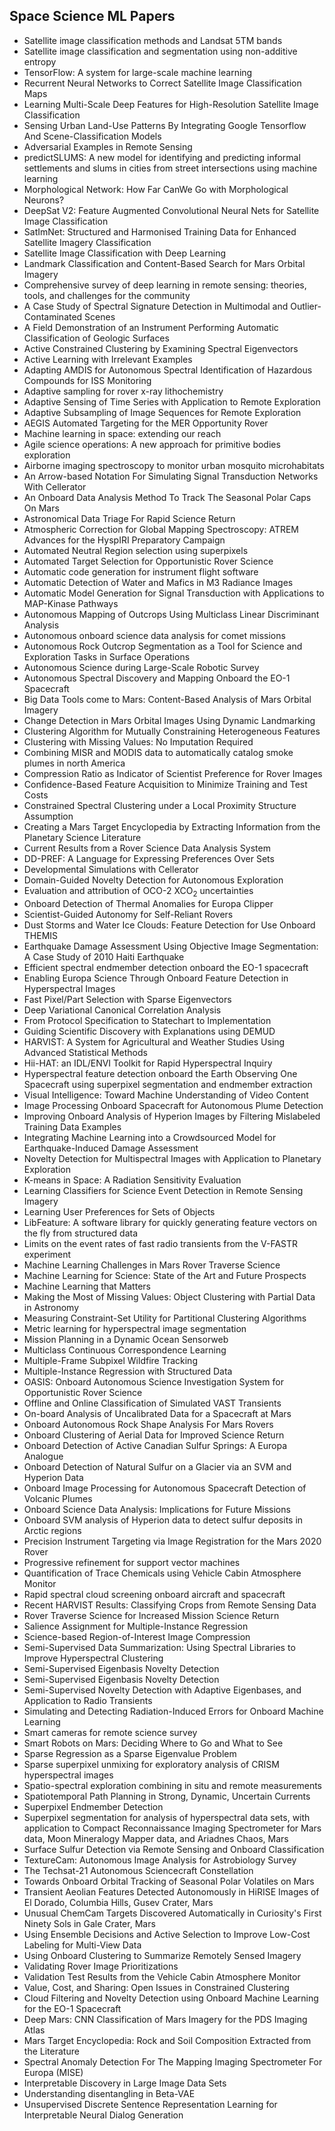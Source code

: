 <h2>Space Science ML Papers</h2>


<ul>

                             

 <li><a target="_blank" href="https://github.com/manjunath5496/Space-Science-ML-Papers/blob/master/sml(1).pdf" style="text-decoration:none;">Satellite image classification methods and Landsat 5TM bands</a></li>

 <li><a target="_blank" href="https://github.com/manjunath5496/Space-Science-ML-Papers/blob/master/sml(2).pdf" style="text-decoration:none;">Satellite image classification and segmentation using non-additive entropy</a></li>

<li><a target="_blank" href="https://github.com/manjunath5496/Space-Science-ML-Papers/blob/master/sml(3).pdf" style="text-decoration:none;">TensorFlow: A system for large-scale machine learning</a></li>
 <li><a target="_blank" href="https://github.com/manjunath5496/Space-Science-ML-Papers/blob/master/sml(4).pdf" style="text-decoration:none;">Recurrent Neural Networks to Correct
Satellite Image Classification Maps</a></li>                              
<li><a target="_blank" href="https://github.com/manjunath5496/Space-Science-ML-Papers/blob/master/sml(5).pdf" style="text-decoration:none;">Learning Multi-Scale Deep Features for
High-Resolution Satellite Image Classification</a></li>
<li><a target="_blank" href="https://github.com/manjunath5496/Space-Science-ML-Papers/blob/master/sml(6).pdf" style="text-decoration:none;">Sensing Urban Land-Use Patterns By Integrating Google Tensorflow And Scene-Classification Models</a></li>
 <li><a target="_blank" href="https://github.com/manjunath5496/Space-Science-ML-Papers/blob/master/sml(7).pdf" style="text-decoration:none;">Adversarial Examples in Remote Sensing</a></li>

 <li><a target="_blank" href="https://github.com/manjunath5496/Space-Science-ML-Papers/blob/master/sml(8).pdf" style="text-decoration:none;"> predictSLUMS: A new model for identifying and predicting informal settlements and slums in cities from street intersections using machine learning </a></li>
   <li><a target="_blank" href="https://github.com/manjunath5496/Space-Science-ML-Papers/blob/master/sml(9).pdf" style="text-decoration:none;">Morphological Network: How Far CanWe Go with Morphological Neurons?</a></li>
  
   
 <li><a target="_blank" href="https://github.com/manjunath5496/Space-Science-ML-Papers/blob/master/sml(10).pdf" style="text-decoration:none;">DeepSat V2: Feature Augmented Convolutional Neural Nets for Satellite Image Classification</a></li>                              
<li><a target="_blank" href="https://github.com/manjunath5496/Space-Science-ML-Papers/blob/master/sml(11).pdf" style="text-decoration:none;">SatImNet: Structured and Harmonised Training Data for Enhanced Satellite Imagery Classification</a></li>
<li><a target="_blank" href="https://github.com/manjunath5496/Space-Science-ML-Papers/blob/master/sml(12).pdf" style="text-decoration:none;">Satellite Image Classification with Deep Learning</a></li>
<li><a target="_blank" href="https://github.com/manjunath5496/Space-Science-ML-Papers/blob/master/sml(13).pdf" style="text-decoration:none;">Landmark Classification and Content-Based Search for Mars Orbital Imagery</a></li>

<li><a target="_blank" href="https://github.com/manjunath5496/Space-Science-ML-Papers/blob/master/sml(14).pdf" style="text-decoration:none;">Comprehensive survey of deep learning in remote sensing: theories, tools, and challenges for the community</a></li>
                              
<li><a target="_blank" href="https://github.com/manjunath5496/Space-Science-ML-Papers/blob/master/sml(15).pdf" style="text-decoration:none;">A Case Study of Spectral Signature Detection in Multimodal and Outlier-Contaminated Scenes</a></li>

<li><a target="_blank" href="https://github.com/manjunath5496/Space-Science-ML-Papers/blob/master/sml(16).pdf" style="text-decoration:none;">A Field Demonstration of an Instrument
Performing Automatic Classification of Geologic Surfaces</a></li>

  <li><a target="_blank" href="https://github.com/manjunath5496/Space-Science-ML-Papers/blob/master/sml(17).pdf" style="text-decoration:none;">
Active Constrained Clustering by Examining Spectral Eigenvectors</a></li>   
  
<li><a target="_blank" href="https://github.com/manjunath5496/Space-Science-ML-Papers/blob/master/sml(18).pdf" style="text-decoration:none;">Active Learning with Irrelevant Examples</a></li> 

  
<li><a target="_blank" href="https://github.com/manjunath5496/Space-Science-ML-Papers/blob/master/sml(19).pdf" style="text-decoration:none;">Adapting AMDIS for Autonomous Spectral Identification of Hazardous Compounds for ISS Monitoring</a></li> 

<li><a target="_blank" href="https://github.com/manjunath5496/Space-Science-ML-Papers/blob/master/sml(20).pdf" style="text-decoration:none;">
Adaptive sampling for rover x-ray lithochemistry</a></li>

<li><a target="_blank" href="https://github.com/manjunath5496/Space-Science-ML-Papers/blob/master/sml(21).pdf" style="text-decoration:none;">Adaptive Sensing of Time Series with Application to Remote Exploration</a></li>
<li><a target="_blank" href="https://github.com/manjunath5496/Space-Science-ML-Papers/blob/master/sml(22).pdf" style="text-decoration:none;">Adaptive Subsampling of Image Sequences for Remote Exploration</a></li> 
 <li><a target="_blank" href="https://github.com/manjunath5496/Space-Science-ML-Papers/blob/master/sml(23).pdf" style="text-decoration:none;">AEGIS Automated Targeting for the MER
Opportunity Rover</a></li> 
 

   <li><a target="_blank" href="https://github.com/manjunath5496/Space-Science-ML-Papers/blob/master/sml(24).pdf" style="text-decoration:none;">Machine learning in space: extending our reach</a></li>
 
   <li><a target="_blank" href="https://github.com/manjunath5496/Space-Science-ML-Papers/blob/master/sml(25).pdf" style="text-decoration:none;">Agile science operations:
A new approach for primitive bodies exploration</a></li>                              
 <li><a target="_blank" href="https://github.com/manjunath5496/Space-Science-ML-Papers/blob/master/sml(26).pdf" style="text-decoration:none;">Airborne imaging spectroscopy to monitor urban mosquito microhabitats</a></li>
 <li><a target="_blank" href="https://github.com/manjunath5496/Space-Science-ML-Papers/blob/master/sml(27).pdf" style="text-decoration:none;">An Arrow-based Notation For
Simulating Signal Transduction Networks With Cellerator</a></li>
   
 
   <li><a target="_blank" href="https://github.com/manjunath5496/Space-Science-ML-Papers/blob/master/sml(28).pdf" style="text-decoration:none;">An Onboard Data Analysis Method To Track The Seasonal Polar Caps On Mars</a></li>
 
   <li><a target="_blank" href="https://github.com/manjunath5496/Space-Science-ML-Papers/blob/master/sml(29).pdf" style="text-decoration:none;">Astronomical Data Triage For Rapid Science Return</a></li>                              

  <li><a target="_blank" href="https://github.com/manjunath5496/Space-Science-ML-Papers/blob/master/sml(30).pdf" style="text-decoration:none;">Atmospheric Correction for Global Mapping
Spectroscopy: ATREM Advances for the HyspIRI Preparatory Campaign</a></li>
 
   <li><a target="_blank" href="https://github.com/manjunath5496/Space-Science-ML-Papers/blob/master/sml(31).pdf" style="text-decoration:none;">Automated Neutral Region selection using superpixels</a></li> 
    <li><a target="_blank" href="https://github.com/manjunath5496/Space-Science-ML-Papers/blob/master/sml(32).pdf" style="text-decoration:none;">
Automated Target Selection for Opportunistic Rover Science</a></li> 

   <li><a target="_blank" href="https://github.com/manjunath5496/Space-Science-ML-Papers/blob/master/sml(33).pdf" style="text-decoration:none;">Automatic code generation for instrument flight software</a></li>                              

  <li><a target="_blank" href="https://github.com/manjunath5496/Space-Science-ML-Papers/blob/master/sml(34).pdf" style="text-decoration:none;">Automatic Detection of Water and Mafics in M3 Radiance Images</a></li> 
 
  <li><a target="_blank" href="https://github.com/manjunath5496/Space-Science-ML-Papers/blob/master/sml(35).pdf" style="text-decoration:none;">Automatic Model Generation for Signal
Transduction with Applications to MAP-Kinase Pathways</a></li> 

  <li><a target="_blank" href="https://github.com/manjunath5496/Space-Science-ML-Papers/blob/master/sml(36).pdf" style="text-decoration:none;">Autonomous Mapping of Outcrops Using Multiclass Linear Discriminant Analysis</a></li> 
 
<li><a target="_blank" href="https://github.com/manjunath5496/Space-Science-ML-Papers/blob/master/sml(37).pdf" style="text-decoration:none;">Autonomous onboard science data analysis for comet missions</a></li>
 <li><a target="_blank" href="https://github.com/manjunath5496/Space-Science-ML-Papers/blob/master/sml(38).pdf" style="text-decoration:none;">Autonomous Rock Outcrop Segmentation as a Tool for Science and Exploration Tasks in Surface Operations</a></li>
<li><a target="_blank" href="https://github.com/manjunath5496/Space-Science-ML-Papers/blob/master/sml(39).pdf" style="text-decoration:none;">Autonomous Science during Large-Scale Robotic Survey</a></li>
 <li><a target="_blank" href="https://github.com/manjunath5496/Space-Science-ML-Papers/blob/master/sml(40).pdf" style="text-decoration:none;">Autonomous Spectral Discovery and Mapping
Onboard the EO-1 Spacecraft</a></li>                              
<li><a target="_blank" href="https://github.com/manjunath5496/Space-Science-ML-Papers/blob/master/sml(41).pdf" style="text-decoration:none;">Big Data Tools come to Mars: Content-Based Analysis of Mars Orbital Imagery</a></li>
<li><a target="_blank" href="https://github.com/manjunath5496/Space-Science-ML-Papers/blob/master/sml(42).pdf" style="text-decoration:none;">Change Detection in Mars Orbital Images Using Dynamic Landmarking</a></li>
 
  <li><a target="_blank" href="https://github.com/manjunath5496/Space-Science-ML-Papers/blob/master/sml(43).pdf" style="text-decoration:none;">Clustering Algorithm for Mutually
Constraining Heterogeneous Features</a></li>
 <li><a target="_blank" href="https://github.com/manjunath5496/Space-Science-ML-Papers/blob/master/sml(44).pdf" style="text-decoration:none;">Clustering with Missing Values: No Imputation Required</a></li>
   <li><a target="_blank" href="https://github.com/manjunath5496/Space-Science-ML-Papers/blob/master/sml(45).pdf" style="text-decoration:none;">Combining MISR and MODIS data to automatically catalog smoke plumes in north America</a></li>  
   
<li><a target="_blank" href="https://github.com/manjunath5496/Space-Science-ML-Papers/blob/master/sml(46).pdf" style="text-decoration:none;">Compression Ratio as Indicator of Scientist Preference for Rover Images</a></li> 
                             
<li><a target="_blank" href="https://github.com/manjunath5496/Space-Science-ML-Papers/blob/master/sml(47).pdf" style="text-decoration:none;">Confidence-Based Feature Acquisition to Minimize Training and Test Costs</a></li>
<li><a target="_blank" href="https://github.com/manjunath5496/Space-Science-ML-Papers/blob/master/sml(48).pdf" style="text-decoration:none;">Constrained Spectral Clustering under a Local Proximity Structure Assumption</a></li>

<li><a target="_blank" href="https://github.com/manjunath5496/Space-Science-ML-Papers/blob/master/sml(49).pdf" style="text-decoration:none;">Creating a Mars Target Encyclopedia by Extracting Information from the Planetary Science Literature</a></li>
                              
<li><a target="_blank" href="https://github.com/manjunath5496/Space-Science-ML-Papers/blob/master/sml(50).pdf" style="text-decoration:none;">Current Results from a
Rover Science Data Analysis System</a></li>
<li><a target="_blank" href="https://github.com/manjunath5496/Space-Science-ML-Papers/blob/master/sml(51).pdf" style="text-decoration:none;">DD-PREF: A Language for Expressing Preferences Over Sets</a></li>
<li><a target="_blank" href="https://github.com/manjunath5496/Space-Science-ML-Papers/blob/master/sml(52).pdf" style="text-decoration:none;">Developmental Simulations with Cellerator</a></li>

<li><a target="_blank" href="https://github.com/manjunath5496/Space-Science-ML-Papers/blob/master/sml(53).pdf" style="text-decoration:none;">Domain-Guided Novelty Detection for Autonomous Exploration</a></li>
 
<li><a target="_blank" href="https://github.com/manjunath5496/Space-Science-ML-Papers/blob/master/sml(54).pdf" style="text-decoration:none;">Evaluation and attribution of OCO-2 XCO<sub>2</sub> uncertainties </a></li>

<li><a target="_blank" href="https://github.com/manjunath5496/Space-Science-ML-Papers/blob/master/sml(55).pdf" style="text-decoration:none;">Onboard Detection of Thermal Anomalies for Europa Clipper</a></li>
 
  <li><a target="_blank" href="https://github.com/manjunath5496/Space-Science-ML-Papers/blob/master/sml(56).pdf" style="text-decoration:none;">Scientist-Guided Autonomy for Self-Reliant Rovers </a></li>                              

  <li><a target="_blank" href="https://github.com/manjunath5496/Space-Science-ML-Papers/blob/master/sml(57).pdf" style="text-decoration:none;">Dust Storms and Water Ice Clouds: Feature Detection for Use Onboard THEMIS</a></li>
 
   <li><a target="_blank" href="https://github.com/manjunath5496/Space-Science-ML-Papers/blob/master/sml(58).pdf" style="text-decoration:none;">Earthquake Damage Assessment Using Objective Image Segmentation: A Case Study of 2010 Haiti Earthquake</a></li>
    <li><a target="_blank" href="https://github.com/manjunath5496/Space-Science-ML-Papers/blob/master/sml(59).pdf" style="text-decoration:none;">Efficient spectral endmember detection onboard the EO-1 spacecraft</a></li>
 
  <li><a target="_blank" href="https://github.com/manjunath5496/Space-Science-ML-Papers/blob/master/sml(60).pdf" style="text-decoration:none;">Enabling Europa Science Through Onboard Feature Detection in Hyperspectral Images</a></li>
 
   <li><a target="_blank" href="https://github.com/manjunath5496/Space-Science-ML-Papers/blob/master/sml(61).pdf" style="text-decoration:none;">Fast Pixel/Part Selection with Sparse Eigenvectors</a></li>
 
   <li><a target="_blank" href="https://github.com/manjunath5496/Space-Science-ML-Papers/blob/master/sml(62).pdf" style="text-decoration:none;">Deep Variational Canonical Correlation Analysis</a></li>
 
   <li><a target="_blank" href="https://github.com/manjunath5496/Space-Science-ML-Papers/blob/master/sml(63).pdf" style="text-decoration:none;">From Protocol Specification to Statechart to Implementation</a></li>                              

  <li><a target="_blank" href="https://github.com/manjunath5496/Space-Science-ML-Papers/blob/master/sml(64).pdf" style="text-decoration:none;">Guiding Scientific Discovery with Explanations using DEMUD</a></li>
 
   <li><a target="_blank" href="https://github.com/manjunath5496/Space-Science-ML-Papers/blob/master/sml(65).pdf" style="text-decoration:none;">HARVIST: A System for Agricultural and Weather Studies Using Advanced Statistical Methods</a></li> 

   <li><a target="_blank" href="https://github.com/manjunath5496/Space-Science-ML-Papers/blob/master/sml(66).pdf" style="text-decoration:none;">Hii-HAT: an IDL/ENVI Toolkit for Rapid Hyperspectral Inquiry</a></li> 
 
   <li><a target="_blank" href="https://github.com/manjunath5496/Space-Science-ML-Papers/blob/master/sml(67).pdf" style="text-decoration:none;">Hyperspectral feature detection onboard the Earth Observing One Spacecraft using superpixel segmentation and endmember extraction</a></li>                              

  <li><a target="_blank" href="https://github.com/manjunath5496/Space-Science-ML-Papers/blob/master/sml(68).pdf" style="text-decoration:none;">Visual Intelligence: Toward Machine
Understanding of Video Content</a></li> 
 
  
   <li><a target="_blank" href="https://github.com/manjunath5496/Space-Science-ML-Papers/blob/master/sml(69).pdf" style="text-decoration:none;">Image Processing Onboard Spacecraft for Autonomous Plume Detection</a></li>                              

  <li><a target="_blank" href="https://github.com/manjunath5496/Space-Science-ML-Papers/blob/master/sml(70).pdf" style="text-decoration:none;">Improving Onboard Analysis of Hyperion Images by Filtering Mislabeled Training Data Examples</a></li> 
  
 
 <li><a target="_blank" href="https://github.com/manjunath5496/Space-Science-ML-Papers/blob/master/sml(71).pdf" style="text-decoration:none;">Integrating Machine Learning into a Crowdsourced Model for Earthquake-Induced Damage Assessment</a></li>
 
 <li><a target="_blank" href="https://github.com/manjunath5496/Space-Science-ML-Papers/blob/master/sml(72).pdf" style="text-decoration:none;">Novelty Detection for Multispectral Images
with Application to Planetary Exploration</a></li> 
 
 
 <li><a target="_blank" href="https://github.com/manjunath5496/Space-Science-ML-Papers/blob/master/sml(73).pdf" style="text-decoration:none;">K-means in Space: A Radiation Sensitivity Evaluation</a></li>
  <li><a target="_blank" href="https://github.com/manjunath5496/Space-Science-ML-Papers/blob/master/sml(74).pdf" style="text-decoration:none;">Learning Classifiers for Science Event Detection in Remote Sensing Imagery</a></li>
    <li><a target="_blank" href="https://github.com/manjunath5496/Space-Science-ML-Papers/blob/master/sml(75).pdf" style="text-decoration:none;">Learning User Preferences for Sets of Objects</a></li>                        
<li><a target="_blank" href="https://github.com/manjunath5496/Space-Science-ML-Papers/blob/master/sml(76).pdf" style="text-decoration:none;">LibFeature: A software library for quickly generating feature vectors on the fly from structured data</a></li>

 <li><a target="_blank" href="https://github.com/manjunath5496/Space-Science-ML-Papers/blob/master/sml(77).pdf" style="text-decoration:none;">Limits on the event rates of fast radio transients from the V-FASTR experiment</a></li> 
 
 
 <li><a target="_blank" href="https://github.com/manjunath5496/Space-Science-ML-Papers/blob/master/sml(78).pdf" style="text-decoration:none;">Machine Learning Challenges in Mars Rover Traverse Science</a></li>
  <li><a target="_blank" href="https://github.com/manjunath5496/Space-Science-ML-Papers/blob/master/sml(79).pdf" style="text-decoration:none;">Machine Learning for Science: State of the
Art and Future Prospects</a></li>


 <li><a target="_blank" href="https://github.com/manjunath5496/Space-Science-ML-Papers/blob/master/sml(80).pdf" style="text-decoration:none;">Machine Learning that Matters</a></li> 
 
 
 <li><a target="_blank" href="https://github.com/manjunath5496/Space-Science-ML-Papers/blob/master/sml(81).pdf" style="text-decoration:none;">Making the Most of Missing Values: Object Clustering with Partial Data in Astronomy</a></li>
  <li><a target="_blank" href="https://github.com/manjunath5496/Space-Science-ML-Papers/blob/master/sml(82).pdf" style="text-decoration:none;">Measuring Constraint-Set Utility for Partitional Clustering Algorithms</a></li>

 <li><a target="_blank" href="https://github.com/manjunath5496/Space-Science-ML-Papers/blob/master/sml(83).pdf" style="text-decoration:none;">Metric learning for hyperspectral image segmentation</a></li>
  <li><a target="_blank" href="https://github.com/manjunath5496/Space-Science-ML-Papers/blob/master/sml(84).pdf" style="text-decoration:none;">Mission Planning in a Dynamic Ocean Sensorweb</a></li>

 <li><a target="_blank" href="https://github.com/manjunath5496/Space-Science-ML-Papers/blob/master/sml(85).pdf" style="text-decoration:none;">Multiclass Continuous Correspondence Learning</a></li>
  <li><a target="_blank" href="https://github.com/manjunath5496/Space-Science-ML-Papers/blob/master/sml(86).pdf" style="text-decoration:none;">Multiple-Frame Subpixel Wildfire Tracking</a></li>

 <li><a target="_blank" href="https://github.com/manjunath5496/Space-Science-ML-Papers/blob/master/sml(87).pdf" style="text-decoration:none;">Multiple-Instance Regression with Structured Data</a></li>
  <li><a target="_blank" href="https://github.com/manjunath5496/Space-Science-ML-Papers/blob/master/sml(88).pdf" style="text-decoration:none;">OASIS: Onboard Autonomous
Science Investigation System for Opportunistic Rover Science</a></li>
  <li><a target="_blank" href="https://github.com/manjunath5496/Space-Science-ML-Papers/blob/master/sml(89).pdf" style="text-decoration:none;">Offline and Online Classification of Simulated VAST Transients</a></li>
  
  
  <li><a target="_blank" href="https://github.com/manjunath5496/Space-Science-ML-Papers/blob/master/sml(90).pdf" style="text-decoration:none;">On-board Analysis of Uncalibrated Data
for a Spacecraft at Mars</a></li>
  <li><a target="_blank" href="https://github.com/manjunath5496/Space-Science-ML-Papers/blob/master/sml(91).pdf" style="text-decoration:none;">Onboard Autonomous Rock Shape Analysis
For Mars Rovers</a></li>

 <li><a target="_blank" href="https://github.com/manjunath5496/Space-Science-ML-Papers/blob/master/sml(92).pdf" style="text-decoration:none;">Onboard Clustering of Aerial Data for Improved Science Return</a></li>
  <li><a target="_blank" href="https://github.com/manjunath5496/Space-Science-ML-Papers/blob/master/sml(93).pdf" style="text-decoration:none;"> Onboard Detection of Active Canadian Sulfur Springs: A Europa Analogue</a></li>
  <li><a target="_blank" href="https://github.com/manjunath5496/Space-Science-ML-Papers/blob/master/sml(94).pdf" style="text-decoration:none;">Onboard Detection of Natural Sulfur on a Glacier via an SVM and Hyperion Data</a></li> 
  
   <li><a target="_blank" href="https://github.com/manjunath5496/Space-Science-ML-Papers/blob/master/sml(95).pdf" style="text-decoration:none;">Onboard Image Processing for Autonomous Spacecraft Detection of Volcanic Plumes</a></li>  
  
<li><a target="_blank" href="https://github.com/manjunath5496/Space-Science-ML-Papers/blob/master/sml(96).pdf" style="text-decoration:none;">Onboard Science Data Analysis: Implications for Future Missions</a></li> 
  
  
<li><a target="_blank" href="https://github.com/manjunath5496/Space-Science-ML-Papers/blob/master/sml(97).pdf" style="text-decoration:none;">Onboard SVM analysis of Hyperion data to detect sulfur deposits in Arctic regions</a></li>


 <li><a target="_blank" href="https://github.com/manjunath5496/Space-Science-ML-Papers/blob/master/sml(98).pdf" style="text-decoration:none;">Precision Instrument Targeting via Image Registration for the Mars 2020 Rover</a></li> 
  
   <li><a target="_blank" href="https://github.com/manjunath5496/Space-Science-ML-Papers/blob/master/sml(99).pdf" style="text-decoration:none;">Progressive refinement for support vector machines</a></li>  
  
<li><a target="_blank" href="https://github.com/manjunath5496/Space-Science-ML-Papers/blob/master/sml(100).pdf" style="text-decoration:none;">Quantification of Trace Chemicals using
Vehicle Cabin Atmosphere Monitor</a></li>  
  
 <li><a target="_blank" href="https://github.com/manjunath5496/Space-Science-ML-Papers/blob/master/sml(101).pdf" style="text-decoration:none;">Rapid spectral cloud screening onboard aircraft and spacecraft</a></li> 
  
   <li><a target="_blank" href="https://github.com/manjunath5496/Space-Science-ML-Papers/blob/master/sml(102).pdf" style="text-decoration:none;">Recent HARVIST Results:
Classifying Crops from Remote Sensing Data</a></li> 
  
   
 <li><a target="_blank" href="https://github.com/manjunath5496/Space-Science-ML-Papers/blob/master/sml(103).pdf" style="text-decoration:none;">Rover Traverse Science for
Increased Mission Science Return</a></li> 
  
   <li><a target="_blank" href="https://github.com/manjunath5496/Space-Science-ML-Papers/blob/master/sml(104).pdf" style="text-decoration:none;">Salience Assignment for Multiple-Instance Regression</a></li>  
   
 <li><a target="_blank" href="https://github.com/manjunath5496/Space-Science-ML-Papers/blob/master/sml(105).pdf" style="text-decoration:none;">
Science-based Region-of-Interest Image Compression</a></li> 
 
<li><a target="_blank" href="https://github.com/manjunath5496/Space-Science-ML-Papers/blob/master/sml(106).pdf" style="text-decoration:none;">Semi-Supervised Data Summarization: Using
Spectral Libraries to Improve Hyperspectral Clustering</a></li> 
  
   <li><a target="_blank" href="https://github.com/manjunath5496/Space-Science-ML-Papers/blob/master/sml(107).pdf" style="text-decoration:none;">Semi-Supervised Eigenbasis Novelty Detection</a></li> 
  
   
 <li><a target="_blank" href="https://github.com/manjunath5496/Space-Science-ML-Papers/blob/master/sml(108).pdf" style="text-decoration:none;">Semi-Supervised Eigenbasis Novelty Detection </a></li> 
  
   <li><a target="_blank" href="https://github.com/manjunath5496/Space-Science-ML-Papers/blob/master/sml(109).pdf" style="text-decoration:none;">Semi-Supervised Novelty Detection with Adaptive Eigenbases, and Application to Radio Transients</a></li>  
   
 <li><a target="_blank" href="https://github.com/manjunath5496/Space-Science-ML-Papers/blob/master/sml(110).pdf" style="text-decoration:none;">Simulating and Detecting Radiation-Induced Errors for Onboard Machine Learning</a></li>  
   
<li><a target="_blank" href="https://github.com/manjunath5496/Space-Science-ML-Papers/blob/master/sml(111).pdf" style="text-decoration:none;">Smart cameras for remote science survey</a></li> 
  
   
 <li><a target="_blank" href="https://github.com/manjunath5496/Space-Science-ML-Papers/blob/master/sml(112).pdf" style="text-decoration:none;">Smart Robots on Mars: Deciding Where to Go and What to See</a></li> 
  
   <li><a target="_blank" href="https://github.com/manjunath5496/Space-Science-ML-Papers/blob/master/sml(113).pdf" style="text-decoration:none;">Sparse Regression as a Sparse Eigenvalue Problem</a></li>  
   
<li><a target="_blank" href="https://github.com/manjunath5496/Space-Science-ML-Papers/blob/master/sml(114).pdf" style="text-decoration:none;">Sparse superpixel unmixing for exploratory analysis of CRISM hyperspectral images</a></li>
 <li><a target="_blank" href="https://github.com/manjunath5496/Space-Science-ML-Papers/blob/master/sml(115).pdf" style="text-decoration:none;">Spatio-spectral exploration combining in situ and remote measurements</a></li>  
   
 <li><a target="_blank" href="https://github.com/manjunath5496/Space-Science-ML-Papers/blob/master/sml(116).pdf" style="text-decoration:none;">Spatiotemporal Path Planning in Strong, Dynamic, Uncertain Currents</a></li>   
   
   <li><a target="_blank" href="https://github.com/manjunath5496/Space-Science-ML-Papers/blob/master/sml(117).pdf" style="text-decoration:none;">Superpixel Endmember Detection</a></li>  
   
 <li><a target="_blank" href="https://github.com/manjunath5496/Space-Science-ML-Papers/blob/master/sml(118).pdf" style="text-decoration:none;">Superpixel segmentation for analysis of hyperspectral data sets, with application to Compact Reconnaissance Imaging Spectrometer for Mars data, Moon Mineralogy Mapper data, and Ariadnes Chaos, Mars</a></li>  
   
  <li><a target="_blank" href="https://github.com/manjunath5496/Space-Science-ML-Papers/blob/master/sml(119).pdf" style="text-decoration:none;">Surface Sulfur Detection via Remote Sensing and Onboard Classification</a></li> 
  
   <li><a target="_blank" href="https://github.com/manjunath5496/Space-Science-ML-Papers/blob/master/sml(120).pdf" style="text-decoration:none;">TextureCam: Autonomous Image Analysis for Astrobiology Survey</a></li>  
   
 <li><a target="_blank" href="https://github.com/manjunath5496/Space-Science-ML-Papers/blob/master/sml(121).pdf" style="text-decoration:none;">The Techsat-21 Autonomous Sciencecraft Constellation</a></li>   
   
   <li><a target="_blank" href="https://github.com/manjunath5496/Space-Science-ML-Papers/blob/master/sml(122).pdf" style="text-decoration:none;">Towards Onboard Orbital Tracking of Seasonal Polar Volatiles on Mars</a></li>  
     
<li><a target="_blank" href="https://github.com/manjunath5496/Space-Science-ML-Papers/blob/master/sml(123).pdf" style="text-decoration:none;">Transient Aeolian Features Detected Autonomously in HiRISE Images of El Dorado, Columbia Hills, Gusev Crater, Mars</a></li>  
   
 <li><a target="_blank" href="https://github.com/manjunath5496/Space-Science-ML-Papers/blob/master/sml(124).pdf" style="text-decoration:none;">Unusual ChemCam Targets Discovered Automatically in Curiosity's First Ninety Sols in Gale Crater, Mars</a></li>   
   
   <li><a target="_blank" href="https://github.com/manjunath5496/Space-Science-ML-Papers/blob/master/sml(125).pdf" style="text-decoration:none;">Using Ensemble Decisions and Active Selection to Improve Low-Cost Labeling for Multi-View Data</a></li>   
   
   <li><a target="_blank" href="https://github.com/manjunath5496/Space-Science-ML-Papers/blob/master/sml(126).pdf" style="text-decoration:none;">Using Onboard Clustering
to Summarize Remotely Sensed Imagery</a></li> 
   
<li><a target="_blank" href="https://github.com/manjunath5496/Space-Science-ML-Papers/blob/master/sml(127).pdf" style="text-decoration:none;">Validating Rover Image Prioritizations</a></li>  
   
 <li><a target="_blank" href="https://github.com/manjunath5496/Space-Science-ML-Papers/blob/master/sml(128).pdf" style="text-decoration:none;">Validation Test Results from the
Vehicle Cabin Atmosphere Monitor</a></li>   
   
   <li><a target="_blank" href="https://github.com/manjunath5496/Space-Science-ML-Papers/blob/master/sml(129).pdf" style="text-decoration:none;">Value, Cost, and Sharing:
Open Issues in Constrained Clustering</a></li>   
   
   <li><a target="_blank" href="https://github.com/manjunath5496/Space-Science-ML-Papers/blob/master/sml(130).pdf" style="text-decoration:none;">Cloud Filtering and Novelty Detection
using Onboard Machine Learning for the EO-1 Spacecraft</a></li>    
   
<li><a target="_blank" href="https://github.com/manjunath5496/Space-Science-ML-Papers/blob/master/sml(131).pdf" style="text-decoration:none;">Deep Mars: CNN Classification of Mars Imagery for the PDS Imaging Atlas</a></li>   
   
   <li><a target="_blank" href="https://github.com/manjunath5496/Space-Science-ML-Papers/blob/master/sml(132).pdf" style="text-decoration:none;">Mars Target Encyclopedia:
Rock and Soil Composition Extracted from the Literature</a></li>   
   
 <li><a target="_blank" href="https://github.com/manjunath5496/Space-Science-ML-Papers/blob/master/sml(133).pdf" style="text-decoration:none;">Spectral Anomaly Detection For The Mapping Imaging Spectrometer For Europa (MISE)</a></li>     
   
 
 <li><a target="_blank" href="https://github.com/manjunath5496/Space-Science-ML-Papers/blob/master/sml(134).pdf" style="text-decoration:none;">Interpretable Discovery in Large Image Data Sets</a></li>

 <li><a target="_blank" href="https://github.com/manjunath5496/Space-Science-ML-Papers/blob/master/sml(135).pdf" style="text-decoration:none;">Understanding disentangling in Beta-VAE</a></li>

<li><a target="_blank" href="https://github.com/manjunath5496/Space-Science-ML-Papers/blob/master/sml(136).pdf" style="text-decoration:none;">Unsupervised Discrete Sentence Representation Learning for Interpretable Neural Dialog Generation</a></li>
 </ul>
